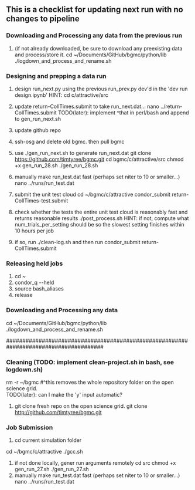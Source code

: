 ## This is a checklist for updating next run with no changes to pipeline

### Downloading and Processing any data from the previous run
1. (if not already downloaded, be sure to download any preexisting data and process/store it.
cd ~/Documents/GitHub/bgmc/python/lib
./logdown_and_process_and_rename.sh


### Designing and prepping a data run
1. design run_next.py using the previous run_prev.py dev'd in the 'dev run design.ipynb'
HINT:
cd c/attractive/src

1. update return-CollTimes.submit to take run_next.dat...
nano ../return-CollTimes.submit
TODO(later): implement ^that in perl/bash and append to gen_run_next.sh

1. update github repo

1. ssh-osg and delete old  bgmc.  then pull bgmc
1. use ./gen_run_next.sh to generate run_next.dat
git clone https://github.com/timtyree/bgmc.git
cd bgmc/c/attractive/src
chmod +x gen_run_28.sh
./gen_run_28.sh

1. manually make run_test.dat fast (perhaps set niter to 10 or smaller...)
nano ../runs/run_test.dat

1. submit the unit test cloud
cd ~/bgmc/c/attractive
condor_submit return-CollTimes-test.submit

1. check whether the tests the entire unit test cloud is reasonably fast and returns reasonable results
./post_process.sh
HINT: if not, compute what num_trials_per_setting should be so the slowest setting finishes within 10 hours per job
1. if so, run
./clean-log.sh
and then run
condor_submit return-CollTimes.submit

### Releasing held jobs
1. cd ~
1. condor_q --held
1. source bash_aliases
1. release

### Downloading and Processing any data
cd ~/Documents/GitHub/bgmc/python/lib
./logdown_and_process_and_rename.sh


######################################################################################

### Cleaning (TODO: implement clean-project.sh in bash, see logdown.sh)
rm -r ~/bgmc
#^this removes the whole repository folder on the open science grid.  
TODO(later): can I make the 'y' input automatic?
1. git clone fresh repo on the open science grid.
git clone http://github.com/timtyree/bgmc.git

### Job Submission
1. cd current simulation folder
<!-- cd ~/bgmc/c/attractive -->
cd ~/bgmc/c/attractive
./gcc.sh

1. if not done locally, gener run arguments remotely
cd src
chmod +x gen_run_27.sh
./gen_run_27.sh
1. manually make run_test.dat fast (perhaps set niter to 10 or smaller...)
nano ../runs/run_test.dat

